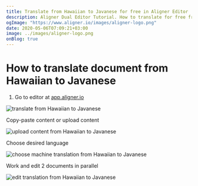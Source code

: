 ```yaml
---
title: Translate from Hawaiian to Javanese for free in Aligner Editor
description: Aligner Dual Editor Tutorial. How to translate for free from Hawaiian to Javanese. Aligner is multilingual document management platform. 
ogImage: "https://www.aligner.io/images/aligner-logo.png"
date: 2020-05-06T07:09:21+03:00
image: ../images/aligner-logo.png
onBlog: true
---
```


# How to translate document from Hawaiian to Javanese

1. Go to editor at [app.aligner.io](https://app.aligner.io "Aligner App web page")

![translate from Hawaiian to Javanese](../aligner-blank-editor.png "translate from Hawaiian to Javanese")

Copy-paste content or upload content

![upload content from Hawaiian to Javanese](../aligner-uploaded-document.png "upload content from Hawaiian to Javanese")

Choose desired language

![choose machine translation from Hawaiian to Javanese](../aligner-language-dropdown.png "choose machine translation from Hawaiian to Javanese")

Work and edit 2 documents in parallel

![edit translation from Hawaiian to Javanese](../aligner-double-sitded-editor.png "edit translation from Hawaiian to Javanese")

